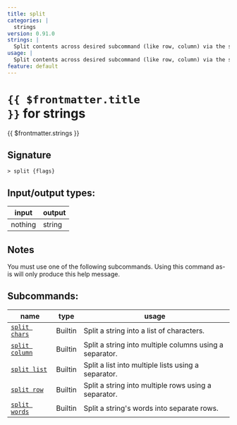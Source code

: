```yaml
---
title: split
categories: |
  strings
version: 0.91.0
strings: |
  Split contents across desired subcommand (like row, column) via the separator.
usage: |
  Split contents across desired subcommand (like row, column) via the separator.
feature: default
---
```

<!-- This file is automatically generated. Please edit the command in https://github.com/nushell/nushell instead. -->

# <code>{{ $frontmatter.title }}</code> for strings

<div class='command-title'>{{ $frontmatter.strings }}</div>

## Signature

```> split {flags} ```


## Input/output types:

| input   | output |
| ------- | ------ |
| nothing | string |

## Notes
You must use one of the following subcommands. Using this command as-is will only produce this help message.

## Subcommands:

| name                                             | type    | usage                                                   |
| ------------------------------------------------ | ------- | ------------------------------------------------------- |
| [`split chars`](/commands/docs/split_chars.md)   | Builtin | Split a string into a list of characters.               |
| [`split column`](/commands/docs/split_column.md) | Builtin | Split a string into multiple columns using a separator. |
| [`split list`](/commands/docs/split_list.md)     | Builtin | Split a list into multiple lists using a separator.     |
| [`split row`](/commands/docs/split_row.md)       | Builtin | Split a string into multiple rows using a separator.    |
| [`split words`](/commands/docs/split_words.md)   | Builtin | Split a string's words into separate rows.              |